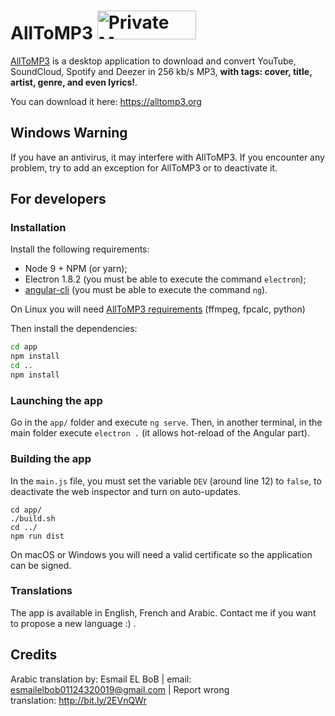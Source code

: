 # AllToMP3 <a href="https://packagecloud.io/"><img alt="Private Maven, RPM, DEB, PyPi and RubyGem Repository | packagecloud" height="46" src="https://packagecloud.io/images/packagecloud-badge.png" width="158" /></a>

[AllToMP3](https://alltomp3.org) is a desktop application to download and convert YouTube, SoundCloud, Spotify and Deezer in 256 kb/s MP3, **with tags: cover, title, artist, genre, and even lyrics!**.

You can download it here: https://alltomp3.org

## Windows Warning
If you have an antivirus, it may interfere with AllToMP3.
If you encounter any problem, try to add an exception for AllToMP3 or to deactivate it.

## For developers
### Installation
Install the following requirements:
- Node 9 + NPM (or yarn);
- Electron 1.8.2 (you must be able to execute the command `electron`);
- [angular-cli](https://github.com/angular/angular-cli) (you must be able to execute the command `ng`).

On Linux you will need [AllToMP3 requirements](https://github.com/AllToMP3/alltomp3#requirements) (ffmpeg, fpcalc, python)

Then install the dependencies:
```bash
cd app
npm install
cd ..
npm install
```

### Launching the app
Go in the `app/` folder and execute `ng serve`.
Then, in another terminal, in the main folder execute `electron .` (it allows hot-reload of the Angular part).

### Building the app
In the `main.js` file, you must set the variable `DEV` (around line 12) to `false`, to deactivate the web inspector and turn on auto-updates.
```
cd app/
./build.sh
cd ../
npm run dist
```
On macOS or Windows you will need a valid certificate so the application can be signed.

### Translations
The app is available in English, French and Arabic.
Contact me if you want to propose a new language :) .

## Credits
Arabic translation by: Esmail EL BoB | email: esmailelbob01124320019@gmail.com | Report wrong translation: http://bit.ly/2EVnQWr
